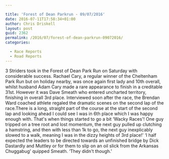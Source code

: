 ```yaml
---

title: 'Forest of Dean Parkrun - 09/07/2016'
date: 2016-07-11T17:58:34+01:00
author: Chris Driskell
layout: post
guid: 2362
permalink: /2016/07/forest-of-dean-parkrun-09072016/
categories:

  - Race Reports
  - Road Reports
---
```

<div>
</div>

<div>
  <span >3 Striders took in the Forest of Dean Park Run on Saturday with considerable success. Rachael Cary, a regular winner of the Cheltenham Park Run but on holiday nearby, was once again first lady and 10th overall, whilst husband Adam Cary made a rare appearance to finish in a creditable 31st. However it was Dave Smeath who entered uncharted territory, finishing in overall 3rd place. Interviewed soon after the race, the Brendan Ward coached athlete regaled the dramatic scenes on the second lap of the race.There is a long, straight part of the course at the start of the second lap and looking ahead I could see I was in 6th place which I was happy enough with. That's when things started to go a bit &#8216;Wacky Races'! One guy tripped on a tree root and lost momentum, the next guy pulled up clutching a hamstring, and then with less than 1k to go, the next guy inexplicably slowed to a walk, meaning I was in the dizzy heights of 3rd place!' &#8216;I half expected the leaders to be directed towards an unfinished bridge by Dick Dastardly and Muttley or for them to slip on an oil slick from the Arkansas Chuggabug' quipped Smeath. &#8216;They didn't though.'</span>
</div>